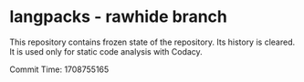 # langpacks - rawhide branch

This repository contains frozen state of the repository.
Its history is cleared. It is used only for static code
analysis with Codacy.

Commit Time: 1708755165